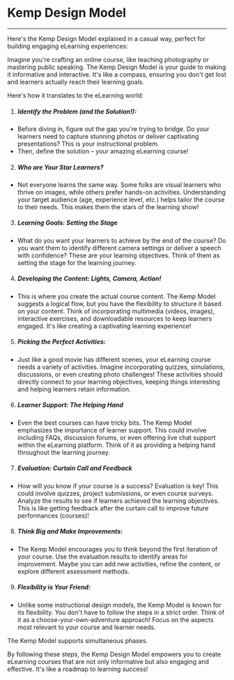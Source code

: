 # Kemp Design Model

---

Here's the Kemp Design Model explained in a casual way, perfect for building engaging eLearning experiences:

Imagine you're crafting an online course, like teaching photography or mastering public speaking. The Kemp Design Model is your guide to making it informative and interactive. It's like a compass, ensuring you don't get lost and learners actually reach their learning goals.

Here's how it translates to the eLearning world:

1. ##### Identify the Problem (and the Solution!):

- Before diving in, figure out the gap you're trying to bridge. Do your learners need to capture stunning photos or deliver captivating presentations? This is your instructional problem.
- Then, define the solution – your amazing eLearning course!

2. ##### Who are Your Star Learners?

- Not everyone learns the same way. Some folks are visual learners who thrive on images, while others prefer hands-on activities. Understanding your target audience (age, experience level, etc.) helps tailor the course to their needs. This makes them the stars of the learning show!

3. ##### Learning Goals: Setting the Stage

- What do you want your learners to achieve by the end of the course? Do you want them to identify different camera settings or deliver a speech with confidence? These are your learning objectives. Think of them as setting the stage for the learning journey.

4. ##### Developing the Content: Lights, Camera, Action!

- This is where you create the actual course content. The Kemp Model suggests a logical flow, but you have the flexibility to structure it based on your content. Think of incorporating multimedia (videos, images), interactive exercises, and downloadable resources to keep learners engaged. It's like creating a captivating learning experience!

5. ##### Picking the Perfect Activities:

- Just like a good movie has different scenes, your eLearning course needs a variety of activities. Imagine incorporating quizzes, simulations, discussions, or even creating photo challenges! These activities should directly connect to your learning objectives, keeping things interesting and helping learners retain information.

6. ##### Learner Support: The Helping Hand

- Even the best courses can have tricky bits. The Kemp Model emphasizes the importance of learner support. This could involve including FAQs, discussion forums, or even offering live chat support within the eLearning platform. Think of it as providing a helping hand throughout the learning journey.

7. ##### Evaluation: Curtain Call and Feedback

- How will you know if your course is a success? Evaluation is key! This could involve quizzes, project submissions, or even course surveys. Analyze the results to see if learners achieved the learning objectives. This is like getting feedback after the curtain call to improve future performances (courses)!

8. ##### Think Big and Make Improvements:

- The Kemp Model encourages you to think beyond the first iteration of your course. Use the evaluation results to identify areas for improvement. Maybe you can add new activities, refine the content, or explore different assessment methods.

9. ##### Flexibility is Your Friend:

- Unlike some instructional design models, the Kemp Model is known for its flexibility. You don't have to follow the steps in a strict order. Think of it as a choose-your-own-adventure approach! Focus on the aspects most relevant to your course and learner needs.

The Kemp Model supports simultaneous phases.

By following these steps, the Kemp Design Model empowers you to create eLearning courses that are not only informative but also engaging and effective. It's like a roadmap to learning success!
